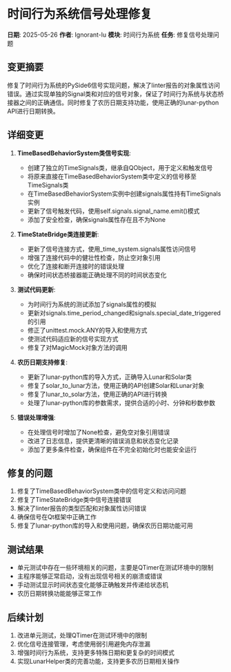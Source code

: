 # 时间行为系统信号处理修复

**日期**: 2025-05-26
**作者**: Ignorant-lu
**模块**: 时间行为系统
**任务**: 修复信号处理问题

## 变更摘要

修复了时间行为系统的PySide6信号实现问题，解决了linter报告的对象属性访问错误。通过实现单独的Signal类和对应的信号对象，保证了时间行为系统与状态桥接器之间的正确通信。同时修复了农历日期支持功能，使用正确的lunar-python API进行日期转换。

## 详细变更

1. **TimeBasedBehaviorSystem类信号实现**:
   - 创建了独立的TimeSignals类，继承自QObject，用于定义和触发信号
   - 将原来直接在TimeBasedBehaviorSystem类中定义的信号移至TimeSignals类
   - 在TimeBasedBehaviorSystem实例中创建signals属性持有TimeSignals实例
   - 更新了信号触发代码，使用self.signals.signal_name.emit()模式
   - 添加了安全检查，确保signals属性存在且不为None

2. **TimeStateBridge类连接更新**:
   - 更新了信号连接方式，使用_time_system.signals属性访问信号
   - 增强了连接代码中的健壮性检查，防止空对象引用
   - 优化了连接和断开连接时的错误处理
   - 确保时间状态桥接器能正确处理不同的时间状态变化

3. **测试代码更新**:
   - 为时间行为系统的测试添加了signals属性的模拟
   - 更新对signals.time_period_changed和signals.special_date_triggered的引用
   - 修正了unittest.mock.ANY的导入和使用方式
   - 使测试代码适应新的信号实现方式
   - 修复了对MagicMock对象方法的调用

4. **农历日期支持修复**:
   - 更新了lunar-python库的导入方式，正确导入Lunar和Solar类
   - 修复了solar_to_lunar方法，使用正确的API创建Solar和Lunar对象
   - 修复了lunar_to_solar方法，使用正确的API进行转换
   - 处理了lunar-python库的参数需求，提供合适的小时、分钟和秒数参数

5. **错误处理增强**:
   - 在处理信号时增加了None检查，避免空对象引用错误
   - 改进了日志信息，提供更清晰的错误消息和状态变化记录
   - 添加了更多条件检查，确保组件在不完全初始化时也能安全运行

## 修复的问题

1. 修复了TimeBasedBehaviorSystem类中的信号定义和访问问题
2. 修复了TimeStateBridge类中信号连接错误
3. 解决了linter报告的类型匹配和对象属性访问错误
4. 确保信号在Qt框架中正确工作
5. 修复了lunar-python库的导入和使用问题，确保农历日期功能可用

## 测试结果

- 单元测试中存在一些环境相关的问题，主要是QTimer在测试环境中的限制
- 主程序能够正常启动，没有出现信号相关的崩溃或错误
- 手动测试显示时间状态变化能够正确触发并传递给状态机
- 农历日期转换功能能够正常工作

## 后续计划

1. 改进单元测试，处理QTimer在测试环境中的限制
2. 优化信号连接管理，考虑使用弱引用避免内存泄漏
3. 增强时间行为系统，支持更多特殊日期和更复杂的时间模式
4. 实现LunarHelper类的完善功能，支持更多农历日期相关操作 